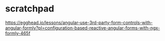 # scratchpad

https://egghead.io/lessons/angular-use-3rd-party-form-controls-with-angular-formly?pl=configuration-based-reactive-angular-forms-with-ngx-formly-465f
